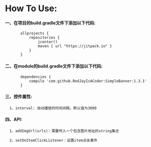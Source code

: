 # How To Use:
  #### 一、在项目的build.gradle文件下添加以下代码:
           allprojects {
               repositories {
                   jcenter()
                   maven { url "https://jitpack.io" }
               }
           } 
  #### 二、在module的build.gradle文件下添加以下代码:
           dependencies {
	      	   compile 'com.github.RedJayIsACoder:SimpleBanner:1.3.1'
           }
          
  #### 三、控件属性:
	  1、interval: 自动播放的时间间隔，默认值为3000
  #### 四、API:
  	  1、addImgUrl(urls)：需要传入一个包含图片地址的string集合
	  
	  2、setOnItemClickListener：设置item点击事件
           
